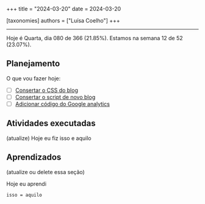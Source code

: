 +++
title = "2024-03-20"
date = 2024-03-20

[taxonomies]
authors = ["Luísa Coelho"]
+++

---

Hoje é Quarta, dia 080 de 366 (21.85%). Estamos na semana 12 de 52 (23.07%).

## Planejamento

O que vou fazer hoje:

- [ ] [Consertar o CSS do blog](https://github.com/OmnicodeSolutions/blog/issues/122)
- [ ] [Consertar o script de novo blog](https://github.com/OmnicodeSolutions/blog/issues/124)
- [ ] [Adicionar código do Google analytics](https://github.com/OmnicodeSolutions/blog/issues/119)

## Atividades executadas

(atualize) Hoje eu fiz isso e aquilo

## Aprendizados

(atualize ou delete essa seção)

Hoje eu aprendi
```
isso = aquilo
```
